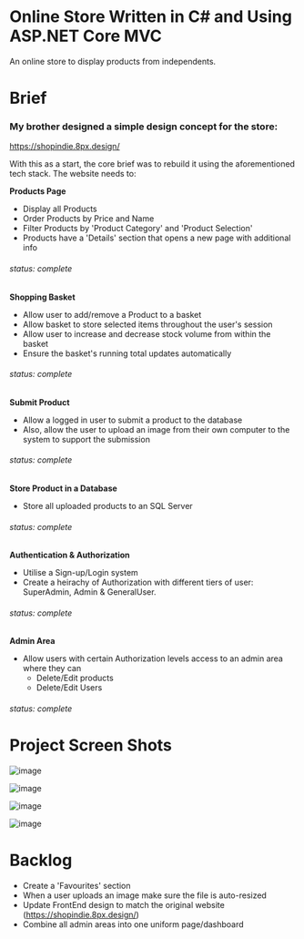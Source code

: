 # Online Store Written in C# and Using ASP.NET Core MVC
An online store to display products from independents.

# Brief
### My brother designed a simple design concept for the store:
https://shopindie.8px.design/

With this as a start, the core brief was to rebuild it using the aforementioned tech stack. The website needs to:

**Products Page**

- Display all Products
- Order Products by Price and Name
- Filter Products by 'Product Category' and 'Product Selection'
- Products have a 'Details' section that opens a new page with additional info

###### status: complete

**Shopping Basket**

- Allow user to add/remove a Product to a basket
- Allow basket to store selected items throughout the user's session
- Allow user to increase and decrease stock volume from within the basket
- Ensure the basket's running total updates automatically

###### status: complete

**Submit Product**

- Allow a logged in user to submit a product to the database
- Also, allow the user to upload an image from their own computer to the system to support the submission

###### status: complete

**Store Product in a Database**

- Store all uploaded products to an SQL Server

###### status: complete

**Authentication & Authorization**

- Utilise a Sign-up/Login system
- Create a heirachy of Authorization with different tiers of user: SuperAdmin, Admin & GeneralUser.

###### status: complete

**Admin Area**

- Allow users with certain Authorization levels access to an admin area where they can
  - Delete/Edit products
  - Delete/Edit Users

###### status: complete

# Project Screen Shots
![image](https://user-images.githubusercontent.com/49981579/84633944-086a0400-aee9-11ea-984d-886a7ddb8af1.png)

![image](https://user-images.githubusercontent.com/49981579/84634045-29325980-aee9-11ea-997e-4d23d479b972.png)

![image](https://user-images.githubusercontent.com/49981579/84634151-53841700-aee9-11ea-8ef1-98326c0bdebe.png)

![image](https://user-images.githubusercontent.com/49981579/84634226-6eef2200-aee9-11ea-9437-8dfbefb87f53.png)


# Backlog
- Create a 'Favourites' section
- When a user uploads an image make sure the file is auto-resized 
- Update FrontEnd design to match the original website (https://shopindie.8px.design/)
- Combine all admin areas into one uniform page/dashboard

